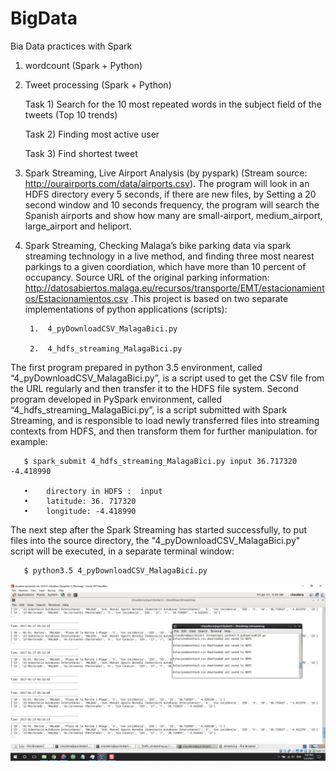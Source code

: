 # BigData
Bia Data practices with Spark
1) wordcount (Spark + Python)
2) Tweet processing (Spark + Python)

    Task 1) Search for the 10 most repeated words in the subject field of the tweets (Top 10 trends)
    
    Task 2) Finding most active user
    
    Task 3) Find shortest tweet 

3) Spark Streaming, Live Airport Analysis (by pyspark) (Stream source: http://ourairports.com/data/airports.csv). The program will look in an HDFS directory every 5 seconds, if there are new files, by Setting a 20 second window and 10 seconds frequency, the program will search the Spanish airports and show how many are small-airport, medium_airport, large_airport and heliport.

4) Spark Streaming, Checking Malaga’s bike parking data via spark streaming technology in a live method, and finding three most nearest parkings to a given coordiation, which have more than 10 percent of occupancy. Source URL of the original parking information: http://datosabiertos.malaga.eu/recursos/transporte/EMT/estacionamientos/Estacionamientos.csv .This project is based on two separate implementations of python applications (scripts):

        1.	4_pyDownloadCSV_MalagaBici.py 
        
        2.	4_hdfs_streaming_MalagaBici.py 
        
The first program prepared in python 3.5 environment, called “4_pyDownloadCSV_MalagaBici.py”, is a script used to get the CSV file from the URL regularly and then transfer it to the HDFS file system. Second program developed in PySpark environment, called “4_hdfs_streaming_MalagaBici.py”, is a script submitted with Spark Streaming, and is responsible to load newly transferred files into streaming contexts from HDFS, and then transform them for further manipulation. for example:

       $ spark_submit 4_hdfs_streaming_MalagaBici.py input 36.717320 -4.418990 
       
       •	directory in HDFS :  input       
       •	latitude: 36. 717320
       •	longitude: -4.418990

The next step after the Spark Streaming has started successfully, to put files into the source directory, the "4_pyDownloadCSV_MalagaBici.py" script will be executed, in a separate terminal window:  

       $ python3.5 4_pyDownloadCSV_MalagaBici.py     

![Screenshot](/4_hdfs_streaming_MalagaBici.jpg?raw=true "Optional Title")

